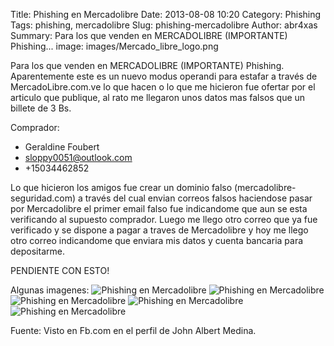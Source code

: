Title: Phishing en Mercadolibre
Date: 2013-08-08 10:20
Category: Phishing
Tags: phishing, mercadolibre
Slug: phishing-mercadolibre
Author: abr4xas
Summary: Para los que venden en MERCADOLIBRE (IMPORTANTE) Phishing...
image: images/Mercado_libre_logo.png

Para los que venden en MERCADOLIBRE (IMPORTANTE) Phishing. Aparentemente este es un nuevo modus operandi para estafar a través de MercadoLibre.com.ve lo que hacen o lo que me hicieron fue ofertar por el articulo que publique, al rato me llegaron unos datos mas falsos que un billete de 3 Bs.

Comprador:

 * Geraldine Foubert
 * sloppy0051@outlook.com
 * +15034462852


Lo que hicieron los amigos fue crear un dominio falso (mercadolibre-seguridad.com) a través del cual envian correos falsos haciendose pasar por Mercadolibre el primer email falso fue indicandome que aun se esta verificando al supuesto comprador. Luego me llego otro correo que ya fue verificado y se dispone a pagar a traves de Mercadolibre y hoy me llego otro correo indicandome que enviara mis datos y cuenta bancaria para depositarme.


PENDIENTE CON ESTO!

Algunas imagenes: 
![Phishing en Mercadolibre][id]
![Phishing en Mercadolibre][id2]
![Phishing en Mercadolibre][id3]
![Phishing en Mercadolibre][id4]
![Phishing en Mercadolibre][id5]

[id]: https://fbcdn-sphotos-c-a.akamaihd.net/hphotos-ak-prn1/936525_10201895449607542_1811959199_n.jpg  "Phishing en Mercadolibre"
[id2]: https://fbcdn-sphotos-f-a.akamaihd.net/hphotos-ak-ash4/1005364_10201895421726845_1247620888_n.jpg  "Phishing en Mercadolibre"
[id3]: https://fbcdn-sphotos-a-a.akamaihd.net/hphotos-ak-prn2/1150227_10201895422006852_1735722086_n.jpg  "Phishing en Mercadolibre"
[id4]: https://fbcdn-sphotos-g-a.akamaihd.net/hphotos-ak-ash3/933934_10201895421966851_2108856073_n.jpg  "Phishing en Mercadolibre"
[id5]: https://fbcdn-sphotos-g-a.akamaihd.net/hphotos-ak-ash3/933934_10201895421966851_2108856073_n.jpg  "Phishing en Mercadolibre"


Fuente: Visto en Fb.com en el perfil de John Albert Medina.
